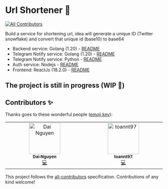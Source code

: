 # Url Shortener :tada:

<!-- ALL-CONTRIBUTORS-BADGE:START - Do not remove or modify this section -->

[![All Contributors](https://img.shields.io/badge/all_contributors-1-orange.svg?style=flat-square)](#contributors-)

<!-- ALL-CONTRIBUTORS-BADGE:END -->

Build a service for shortening url, idea will generate a unique ID (Twitter snowflake) and convert that unique id (base10) to base64

- Backend service: Golang (1.20) - [README](./backend/README.md)
- Telegram Notify service: Golang (1.20) - [README](./telegram-notify/README.md)
- Telegram Notify service: Python - [README](./expiration/README.md)
- Auth service: Nodejs - [README](./auth/README.md)
- Frontend: ReactJs (18.2.0) - [README](./web-app/README.md)


## The project is still in progress (WIP :rocket:)

## Contributors ✨

Thanks goes to these wonderful people ([emoji key](https://allcontributors.org/docs/en/emoji-key)):

<!-- ALL-CONTRIBUTORS-LIST:START - Do not remove or modify this section -->
<!-- prettier-ignore-start -->
<!-- markdownlint-disable -->
<table>
  <tbody>
    <tr>
      <td align="center" valign="top" width="14.28%"><a href="https://nguyendai.dev/"><img src="https://avatars.githubusercontent.com/u/37446552?v=4?s=100" width="100px;" alt="Dai Nguyen"/><br /><sub><b>Dai Nguyen</b></sub></a><br /><a href="https://github.com/ngtrdai197/url-shortener/commits?author=ngtrdai197" title="Code">💻</a></td>
      <td align="center" valign="top" width="14.28%"><a href="https://github.com/toannt97"><img src="https://avatars.githubusercontent.com/u/54499867?v=4?s=100" width="100px;" alt="toannt97"/><br /><sub><b>toannt97</b></sub></a><br /><a href="https://github.com/ngtrdai197/url-shortener/commits?author=toannt97" title="Code">💻</a>
    </tr>
  </tbody>
</table>

<!-- markdownlint-restore -->
<!-- prettier-ignore-end -->

<!-- ALL-CONTRIBUTORS-LIST:END -->

This project follows the [all-contributors](https://github.com/all-contributors/all-contributors) specification. Contributions of any kind welcome!
